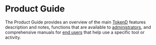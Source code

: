 # Product Guide

The Product Guide provides an overview of the main [TokenD](https://tokend.io/) features description and notes, functions that are available to [administrators](admins/admin-account/overview.md), and comprehensive manuals for [end users](user-guide/user-account/overview.md) that help use a specific tool or activity.

